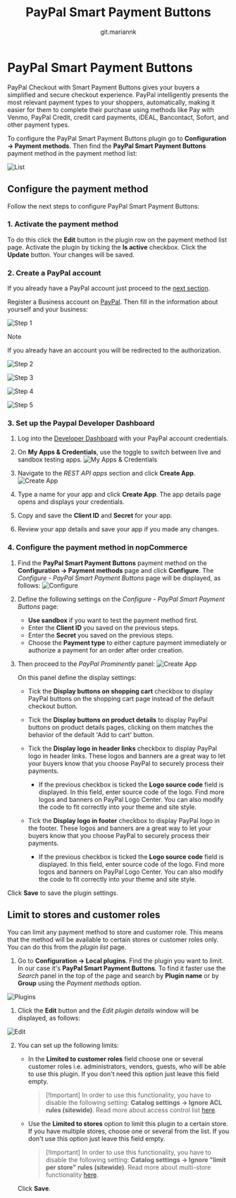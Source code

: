 ﻿---
title: PayPal Smart Payment Buttons
uid: en/getting-started/configure-payments/payment-methods/paypal-smart-payment-buttons
author: git.mariannk
---

# PayPal Smart Payment Buttons

PayPal Checkout with Smart Payment Buttons gives your buyers a simplified and secure checkout experience. PayPal intelligently presents the most relevant payment types to your shoppers, automatically, making it easier for them to complete their purchase using methods like Pay with Venmo, PayPal Credit, credit card payments, iDEAL, Bancontact, Sofort, and other payment types.

To configure the PayPal Smart Payment Buttons plugin go to **Configuration → Payment methods**. Then find the **PayPal Smart Payment Buttons** payment method in the payment method list:

![List](_static/paypal-smart-payment-buttons/list.jpg)

## Configure the payment method

Follow the next steps to configure PayPal Smart Payment Buttons:

### 1. Activate the payment method

To do this click the **Edit** button in the plugin row on the payment method list page. Activate the plugin by ticking the **Is active** checkbox. Click the **Update** button. Your changes will be saved.

### 2. Create a PayPal account

If you already have a PayPal account just proceed to the [next section](#3-set-up-the-paypal-developer-dashboard).

Register a Business account on [PayPal](https://www.paypal.com/bizsignup/). Then fill in the information about yourself and your business:

![Step 1](_static/paypal-smart-payment-buttons/signUp1step.png)

> [!NOTE]
> 
> If you already have an account you will be redirected to the authorization.

![Step 2](_static/paypal-smart-payment-buttons/signUp2step.png)

![Step 3](_static/paypal-smart-payment-buttons/signUp3step.png)

![Step 4](_static/paypal-smart-payment-buttons/signUp4step.png)

![Step 5](_static/paypal-smart-payment-buttons/signUp5step.png)

### 3. Set up the Paypal Developer Dashboard

1. Log into the [Developer Dashboard](https://developer.paypal.com/developer/applications) with your PayPal account credentials.

1. On **My Apps & Credentials**, use the toggle to switch between live and sandbox testing apps. ![My Apps & Credentials](_static/paypal-smart-payment-buttons/my-apps.jpg)

1. Navigate to the *REST API apps* section and click **Create App**. ![Create App](_static/paypal-smart-payment-buttons/rest.jpg)

1. Type a name for your app and click **Create App**. The app details page opens and displays your credentials.

1. Copy and save the **Client ID** and **Secret** for your app.

1. Review your app details and save your app if you made any changes.

### 4. Configure the payment method in nopCommerce

1. Find the **PayPal Smart Payment Buttons** payment method on the **Configuration → Payment methods** page and click **Configure**. The *Configure - PayPal Smart Payment Buttons* page will be displayed, as follows: ![Configure](_static/paypal-smart-payment-buttons/configure.jpg)

1. Define the following settings on the *Configure - PayPal Smart Payment Buttons* page:
    * **Use sandbox** if you want to test the payment method first.
    * Enter the **Client ID** you saved on the previous steps.
    * Enter the **Secret** you saved on the previous steps.
    * Choose the **Payment type** to either capture payment immediately or authorize a payment for an order after order creation.

1. Then proceed to the *PayPal Prominently* panel: ![Create App](_static/paypal-smart-payment-buttons/display.jpg)

    On this panel define the display settings:

      * Tick the **Display buttons on shopping cart** checkbox to display PayPal buttons on the shopping cart page instead of the default checkout button.

      * Tick the **Display buttons on product details** to display PayPal buttons on product details pages, clicking on them matches the behavior of the default 'Add to cart' button.

      * Tick the **Display logo in header links** checkbox to display PayPal logo in header links. These logos and banners are a great way to let your buyers know that you choose PayPal to securely process their payments.
        * If the previous checkbox is ticked the **Logo source code** field is displayed. In this field, enter source code of the logo. Find more logos and banners on PayPal Logo Center. You can also modify the code to fit correctly into your theme and site style.

      * Tick the **Display logo in footer** checkbox to display PayPal logo in the footer. These logos and banners are a great way to let your buyers know that you choose PayPal to securely process their payments.
        * If the previous checkbox is ticked the **Logo source code** field is displayed. In this field, enter source code of the logo. Find more logos and banners on PayPal Logo Center. You can also modify the code to fit correctly into your theme and site style.

Click **Save** to save the plugin settings.


## Limit to stores and customer roles

You can limit any payment method to store and customer role. This means that the method will be available to certain stores or customer roles only. You can do this from the *plugin list* page.

1. Go to **Configuration → Local plugins**. Find the plugin you want to limit. In our case it's **PayPal Smart Payment Buttons**. To find it faster use the *Search* panel in the top of the page and search by **Plugin name** or by **Group** using the *Payment methods* option.

![Plugins](_static/paypal-smart-payment-buttons/plugins.jpg)

1. Click the **Edit** button and the *Edit plugin details* window will be displayed, as follows:

![Edit](_static/paypal-smart-payment-buttons/edit.jpg)

2. You can set up the following limits:

    * In the **Limited to customer roles** field choose one or several customer roles i.e. administrators, vendors, guests, who will be able to use this plugin. If you don't need this option just leave this field empty.

        > [!Important] In order to use this functionality, you have to disable the following setting: **Catalog settings → Ignore ACL rules (sitewide)**. Read more about access control list [here](xref:en/running-your-store/customer-management/access-control-list).

    * Use the **Limited to stores** option to limit this plugin to a certain store. If you have multiple stores, choose one or several from the list. If you don't use this option just leave this field empty.

        > [!Important] In order to use this functionality, you have to disable the following setting: **Catalog settings → Ignore "limit per store" rules (sitewide)**. Read more about multi-store functionality [here](xref:en/getting-started/advanced-configuration/multi-store).

    Click **Save**.

